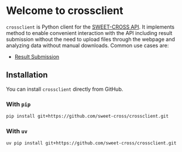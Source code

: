 # Welcome to crossclient

`crossclient` is Python client for the [SWEET-CROSS API](https://sweetcross.link/docs).
It implements method to enable convenient interaction with the API including result
submission without the need to upload files through the webpage and analyzing data
without manual downloads. Common use cases are:

- [Result Submission](api.md#result-submission)

## Installation

You can install `crossclient` directly from GitHub.

### With `pip`

```bash
pip install git+https://github.com/sweet-cross/crossclient.git
```

### With `uv`

```bash
uv pip install git+https://github.com/sweet-cross/crossclient.git
```
